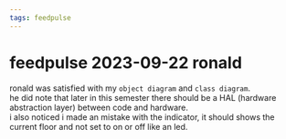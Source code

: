 ```yaml
---
tags: feedpulse
---
```


# feedpulse 2023-09-22 ronald

ronald was satisfied with my `object diagram` and `class diagram`.</br>
he did note that later in this semester there should be a HAL (hardware abstraction layer) between code and hardware.</br>
i also noticed i made an mistake with the indicator, it should shows the current floor and not set to on or off like an led.
